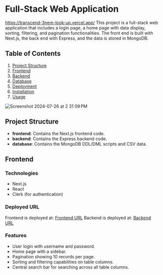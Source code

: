 # Full-Stack Web Application
https://transcend-3nem-look-up.vercel.app/
This project is a full-stack web application that includes a login page, a home page with data display, sorting, filtering, and pagination functionalities. The front end is built with Next.js, the back end with Express, and the data is stored in MongoDB.

## Table of Contents

1. [Project Structure](#project-structure)
2. [Frontend](#frontend)
3. [Backend](#backend)
4. [Database](#database)
5. [Deployment](#deployment)
6. [Installation](#installation)
7. [Usage](#usage)
   
![Screenshot 2024-07-26 at 2 31 09 PM](https://github.com/user-attachments/assets/89674eec-c368-4ebc-8024-de0fa5f706e4)

## Project Structure

- **frontend**: Contains the Next.js frontend code.
- **backend**: Contains the Express backend code.
- **database**: Contains the MongoDB DDL/DML scripts and CSV data.

## Frontend

### Technologies

- Next.js
- React
- Clerk (for authentication)

### Deployed URL

Frontend is deployed at: [Frontend URL](https://transcend-3nem-look-up.vercel.app/)
Backend is deployed at:  [Backend URL](https://transcend-sigma.vercel.app/)

### Features

- User login with username and password.
- Home page with a sidebar.
- Pagination showing 10 records per page.
- Sorting and filtering capabilities on table columns.
- Central search bar for searching across all table columns.
